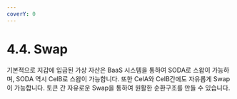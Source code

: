```yaml
---
coverY: 0
---
```


# 4.4. Swap

기본적으로 지갑에 입금된 가상 자산은 BaaS 시스템을 통하여 SODA로 스왑이 가능하며, SODA 역시 CelB로 스왑이 가능합니다. 또한 CelA와 CelB간에도 자유롭게 Swap이 가능합니다. 토큰 간 자유로운 Swap을 통하여 원활한 순환구조를 만들 수 있습니다.
